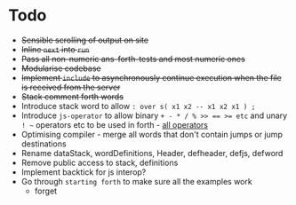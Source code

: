 # Todo

- ~~Sensible scrolling of output on site~~
- ~~Inline `next` into `run`~~
- ~~Pass all non-numeric ans-forth-tests and most numeric ones~~
- ~~Modularise codebase~~
- ~~Implement `include` to asynchronously continue execution when the file is received from the server~~
- ~~Stack comment forth words~~
- Introduce stack word to allow `: over s( x1 x2 -- x1 x2 x1 ) ;`
- Introduce `js-operator` to allow binary `+ - * / % >> == >= etc` and unary `! ~` operators etc to be used in forth - [all operators](https://developer.mozilla.org/en/docs/Web/JavaScript/Reference/Operators/Operator_Precedence)
- Optimising compiler - merge all words that don't contain jumps or jump destinations
- Rename dataStack, wordDefinitions, Header, defheader, defjs, defword
- Remove public access to stack, definitions
- Implement backtick for js interop?
- Go through `starting forth` to make sure all the examples work
  - forget
